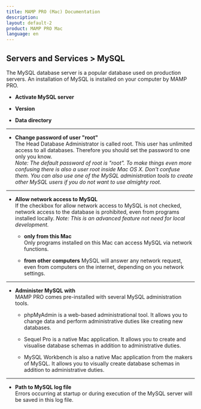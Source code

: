 ```yaml
---
title: MAMP PRO (Mac) Documentation
description: 
layout: default-2
product: MAMP PRO Mac
language: en
---
```


## Servers and Services > MySQL

The MySQL database server is a popular database used on production servers. An installation of MySQL is installed on your computer by MAMP PRO.

*  **Activate MySQL server**  

*  **Version**  

*  **Data directory**  

---

*  **Change password of user "root"**  
   The Head Database Administrator is called root. This user has unlimited access to all databases.
   Therefore you should set the password to one only you know.  
   *Note: The default password of root is "root". To make things even more confusing there is also a user root inside Mac OS X.
    Don't confuse them. You can also use one of the MySQL administration tools to create other MySQL users if you do not want
    to use almighty root.*

---

*  **Allow network access to MySQL**  
   If the checkbox for allow network access to MySQL is not checked, network access to the database is prohibited,
   even from programs installed locally.
   *Note: This is an advanced feature not need for local development.*
 
    *  **only from this Mac**  
       Only programs installed on this Mac can access MySQL via network functions.

    *  **from other computers**
       MySQL will answer any network request, even from computers on the internet, depending on you network settings.

---

*  **Administer MySQL with**  
   MAMP PRO comes pre-installed with several MySQL administration tools.

    *  phpMyAdmin is a web-based administrational tool. It allows you to change data and perform administrative duties
       like creating new databases.

    *  Sequel Pro is a native Mac application. It allows you to create and visualise database schemas in addition
       to administrative duties.

    *  MySQL Workbench is also a native Mac application from the makers of MySQL. It allows you to visually create database
       schemas in addition to administrative duties.

---

*  **Path to MySQL log file**  
   Errors occurring at startup or during execution of the MySQL server will be saved in this log file.
